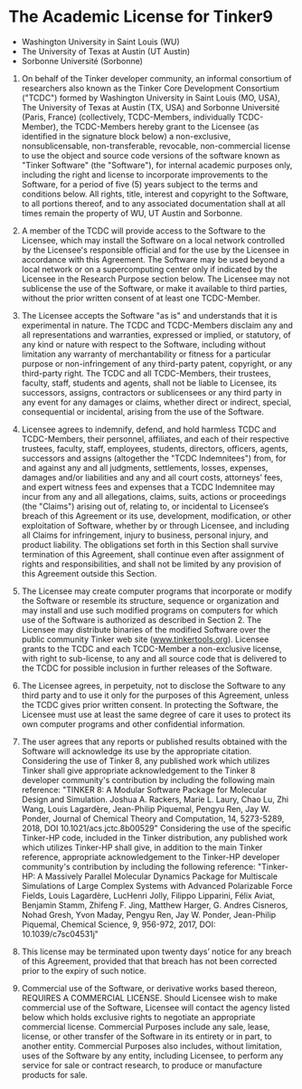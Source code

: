 The Academic License for Tinker9
================================

- Washington University in Saint Louis (WU)
- The University of Texas at Austin (UT Austin)
- Sorbonne Université (Sorbonne)

1. On behalf of the Tinker developer community, an informal consortium of researchers
also known as the Tinker Core Development Consortium ("TCDC") formed by Washington
University in Saint Louis (MO, USA), The University of Texas at Austin (TX, USA)
and Sorbonne Université (Paris, France) (collectively, TCDC-Members, individually
TCDC-Member), the TCDC-Members hereby grant to the Licensee (as identified in the
signature block below) a non-exclusive, nonsublicensable, non-transferable, revocable,
non-commercial license to use the object and source code versions of the software
known as "Tinker Software" (the "Software"), for internal academic purposes only,
including the right and license to incorporate improvements to the Software, for
a period of five (5) years subject to the terms and conditions below. All rights,
title, interest and copyright to the Software, to all portions thereof, and to any
associated documentation shall at all times remain the property of WU, UT Austin
and Sorbonne.

2. A member of the TCDC will provide access to the Software to the Licensee, which
may install the Software on a local network controlled by the Licensee's responsible
official and for the use by the Licensee in accordance with this Agreement. The Software
may be used beyond a local network or on a supercomputing center only if indicated
by the Licensee in the Research Purpose section below. The Licensee may not sublicense
the use of the Software, or make it available to third parties, without the prior
written consent of at least one TCDC-Member.

3. The Licensee accepts the Software "as is" and understands that it is experimental
in nature. The TCDC and TCDC-Members disclaim any and all representations and warranties,
expressed or implied, or statutory, of any kind or nature with respect to the Software,
including without limitation any warranty of merchantability or fitness for a particular
purpose or non-infringement of any third-party patent, copyright, or any third-party
right. The TCDC and all TCDC-Members, their trustees, faculty, staff, students
and agents, shall not be liable to Licensee, its successors, assigns, contractors
or sublicensees or any third party in any event for any damages or claims, whether
direct or indirect, special, consequential or incidental, arising from the use of
the Software.

4. Licensee agrees to indemnify, defend, and hold harmless TCDC and TCDC-Members,
their personnel, affiliates, and each of their respective trustees, faculty, staff,
employees, students, directors, officers, agents, successors and assigns (altogether
the "TCDC Indemnitees") from, for and against any and all judgments, settlements,
losses, expenses, damages and/or liabilities and any and all court costs, attorneys’
fees, and expert witness fees and expenses that a TCDC Indemnitee may incur from
any and all allegations, claims, suits, actions or proceedings (the "Claims") arising
out of, relating to, or incidental to Licensee’s breach of this Agreement or its
use, development, modification, or other exploitation of Software, whether by or
through Licensee, and including all Claims for infringement, injury to business,
personal injury, and product liability. The obligations set forth in this Section
shall survive termination of this Agreement, shall continue even after assignment
of rights and responsibilities, and shall not be limited by any provision of this
Agreement outside this Section.

5. The Licensee may create computer programs that incorporate or modify the Software
or resemble its structure, sequence or organization and may install and use such
modified programs on computers for which use of the Software is authorized as described
in Section 2. The Licensee may distribute binaries of the modified Software over
the public community Tinker web site (www.tinkertools.org). Licensee grants to the
TCDC and each TCDC-Member a non-exclusive license, with right to sub-license, to
any and all source code that is delivered to the TCDC for possible inclusion in further
releases of the Software.

6. The Licensee agrees, in perpetuity, not to disclose the Software to any third
party and to use it only for the purposes of this Agreement, unless the TCDC gives
prior written consent. In protecting the Software, the Licensee must use at least
the same degree of care it uses to protect its own computer programs and other confidential
information.

7. The user agrees that any reports or published results obtained with the Software
will acknowledge its use by the appropriate citation. Considering the use of Tinker 8,
any published work which utilizes Tinker shall give appropriate acknowledgement
to the Tinker 8 developer community's contribution by including the following main
reference:
"TINKER 8: A Modular Software Package for Molecular Design and Simulation. Joshua A.
Rackers, Marie L. Laury, Chao Lu, Zhi Wang, Louis Lagardère, Jean-Philip Piquemal, Pengyu
Ren, Jay W. Ponder, Journal of Chemical Theory and Computation, 14, 5273-5289, 2018, DOI
10.1021/acs.jctc.8b00529"
Considering the use of the specific Tinker-HP code, included in the Tinker distribution,
any published work which utilizes Tinker-HP shall give, in addition to the main Tinker
reference, appropriate acknowledgement to the Tinker-HP developer community's contribution
by including the following reference:
"Tinker-HP: A Massively Parallel Molecular Dynamics Package for Multiscale Simulations
of Large Complex Systems with Advanced Polarizable Force Fields, Louis Lagardère, LucHenri Jolly, Filippo Lipparini, Félix Aviat, Benjamin Stamm, Zhifeng F. Jing, Matthew Harger, G.
Andres Cisneros, Nohad Gresh, Yvon Maday, Pengyu Ren, Jay W. Ponder, Jean-Philip Piquemal,
Chemical Science, 9, 956-972, 2017, DOI: 10.1039/c7sc04531j"

8. This license may be terminated upon twenty days’ notice for any breach of this
Agreement, provided that that breach has not been corrected prior to the expiry of
such notice.

9. Commercial use of the Software, or derivative works based thereon, REQUIRES A
COMMERCIAL LICENSE. Should Licensee wish to make commercial use of the Software,
Licensee will contact the agency listed below which holds exclusive rights to negotiate
an appropriate commercial license. Commercial Purposes include any sale, lease, license,
or other transfer of the Software in its entirety or in part, to another entity.
Commercial Purposes also includes, without limitation, uses of the Software by any
entity, including Licensee, to perform any service for sale or contract research,
to produce or manufacture products for sale.
